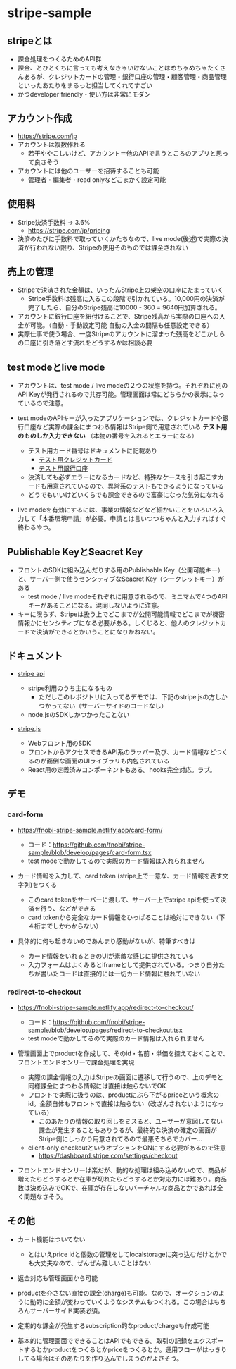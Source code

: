 # stripe-sample

## stripeとは

- 課金処理をつくるためのAPI群
- 課金、とひとくちに言っても考えなきゃいけないことはめちゃめちゃたくさんあるが、クレジットカードの管理・銀行口座の管理・顧客管理・商品管理といったあたりをまるっと担当してくれてすごい
- かつdeveloper friendly・使い方は非常にモダン

## アカウント作成

- https://stripe.com/jp
- アカウントは複数作れる
    - 若干ややこしいけど、アカウント＝他のAPIで言うところのアプリと思って良さそう
- アカウントには他のユーザーを招待することも可能
    - 管理者・編集者・read onlyなどこまかく設定可能

## 使用料

- Stripe決済手数料 → 3.6%
    - https://stripe.com/jp/pricing
- 決済のたびに手数料で取っていくかたちなので、live mode(後述)で実際の決済が行われない限り、Stripeの使用そのものでは課金されない

## 売上の管理

- Stripeで決済された金額は、いったんStripe上の架空の口座にたまっていく
    - Stripe手数料は残高に入るこの段階で引かれている。10,000円の決済が完了したら、自分のStripe残高に10000 - 360 = 9640円加算される。
- アカウントに銀行口座を紐付けることで、Stripe残高から実際の口座への入金が可能。（自動・手動設定可能 自動の入金の間隔も任意設定できる）
- 実際仕事で使う場合、一度Stripeのアカウントに溜まった残高をどこかしらの口座に引き落とす流れをどうするかは相談必要

## test modeとlive mode

- アカウントは、test mode / live modeの２つの状態を持つ。それぞれに別のAPI Keyが発行されるので共存可能。管理画面は常にどちらかの表示になっているので注意。

- test modeのAPIキーが入ったアプリケーションでは、クレジットカードや銀行口座など実際の課金にまつわる情報はStripe側で用意されている **テスト用のものしか入力できない** （本物の番号を入れるとエラーになる）
    - テスト用カード番号はドキュメントに記載あり
        - [テスト用クレジットカード](https://stripe.com/docs/testing#cards)
        - [テスト用銀行口座](https://stripe.com/docs/connect/testing#account-numbers)
    - 決済しても必ずエラーになるカードなど、特殊なケースを引き起こすカードも用意されているので、異常系のテストもできるようになっている
    - どうでもいいけどいくらでも課金できるので富豪になった気分になれる
- live modeを有効にするには、事業の情報などなど細かいことをいろいろ入力して「本番環境申請」が必要。申請とは言いつつちゃんと入力すればすぐ終わるやつ。

## Publishable KeyとSeacret Key

- フロントのSDKに組み込んだりする用のPublishable Key（公開可能キー）と、サーバー側で使うセンシティブなSeacret Key（シークレットキー）がある
    - test mode / live modeそれぞれに用意されるので、ミニマムで4つのAPIキーがあることになる。混同しないように注意。
- キーに限らず、Stripeは扱う上でどこまでが公開可能情報でどこまでが機密情報かにセンシティブになる必要がある。しくじると、他人のクレジットカードで決済ができるとかいうことになりかねない。

## ドキュメント

- [stripe api](https://stripe.com/docs/api)
    - stripe利用のうち主になるもの
        - ただしこのレポジトリに入ってるデモでは、下記のstripe.jsの方しかつかってない（サーバーサイドのコードなし）
    - node.jsのSDKしかつかったことない

- [stripe.js](https://stripe.com/docs/js)
    - Webフロント用のSDK
    - フロントからアクセスできるAPI系のラッパー及び、カード情報などつくるのが面倒な画面のUIライブラリも内包されている
    - React用の定義済みコンポーネントもある。hooks完全対応。ラブ。

## デモ

### card-form

- https://fnobi-stripe-sample.netlify.app/card-form/
    - コード：https://github.com/fnobi/stripe-sample/blob/develop/pages/card-form.tsx
    - test modeで動かしてるので実際のカード情報は入れられません

- カード情報を入力して、card token (stripe上で一意な、カード情報を表す文字列)をつくる
    - このcard tokenをサーバーに渡して、サーバー上でstripe apiを使って決済を行う、などができる
    - card tokenから完全なカード情報をひっぱることは絶対にできない（下４桁までしかわからない）
- 具体的に何も起きないのであんまり感動がないが、特筆すべきは
    - カード情報をいれるときのUIが素敵な感じに提供されている
    - 入力フォームはよくみるとiframeとして提供されている。つまり自分たちが書いたコードは直接的には一切カード情報に触れていない

### redirect-to-checkout

- https://fnobi-stripe-sample.netlify.app/redirect-to-checkout/
    - コード：https://github.com/fnobi/stripe-sample/blob/develop/pages/redirect-to-checkout.tsx
    - test modeで動かしてるので実際のカード情報は入れられません

- 管理画面上でproductを作成して、そのid・名前・単価を控えておくことで、フロントエンドオンリーで課金処理を実現
    - 実際の課金情報の入力はStripeの画面に遷移して行うので、上のデモと同様課金にまつわる情報には直接は触らないでOK
    - フロントで実際に扱うのは、productにぶら下がるpriceという概念のid。金額自体もフロントで直接は触らない（改ざんされないようになっている）
        - このあたりの情報の取り回しをミスると、ユーザーが意図してない課金が発生することもありうるが、最終的な決済の確定の画面がStripe側にしっかり用意されてるので最悪そちらでカバー…
    - client-only checkoutというオプションをONにする必要があるので注意
        - https://dashboard.stripe.com/settings/checkout

- フロントエンドオンリーは楽だが、動的な処理は組み込めないので、商品が増えたらどうするとか在庫が切れたらどうするとか対応力には難あり。商品数は決め込みでOKで、在庫が存在しないバーチャルな商品とかであれば全く問題なさそう。

## その他

- カート機能はついてない
    - とはいえprice idと個数の管理をしてlocalstorageに突っ込むだけとかでも大丈夫なので、ぜんぜん難しいことはない

- 返金対応も管理画面から可能

- productを介さない直接の課金(charge)も可能。なので、オークションのように動的に金額が変わっていくようなシステムもつくれる。この場合はもちろんサーバーサイド実装必須。

- 定期的な課金が発生するsubscription的なproduct/chargeも作成可能

- 基本的に管理画面でできることはAPIでもできる。取引の記録をエクスポートするとかproductをつくるとかpriceをつくるとか。運用フローがはっきりしてる場合はそのあたりを作り込んでしまうのがよさそう。